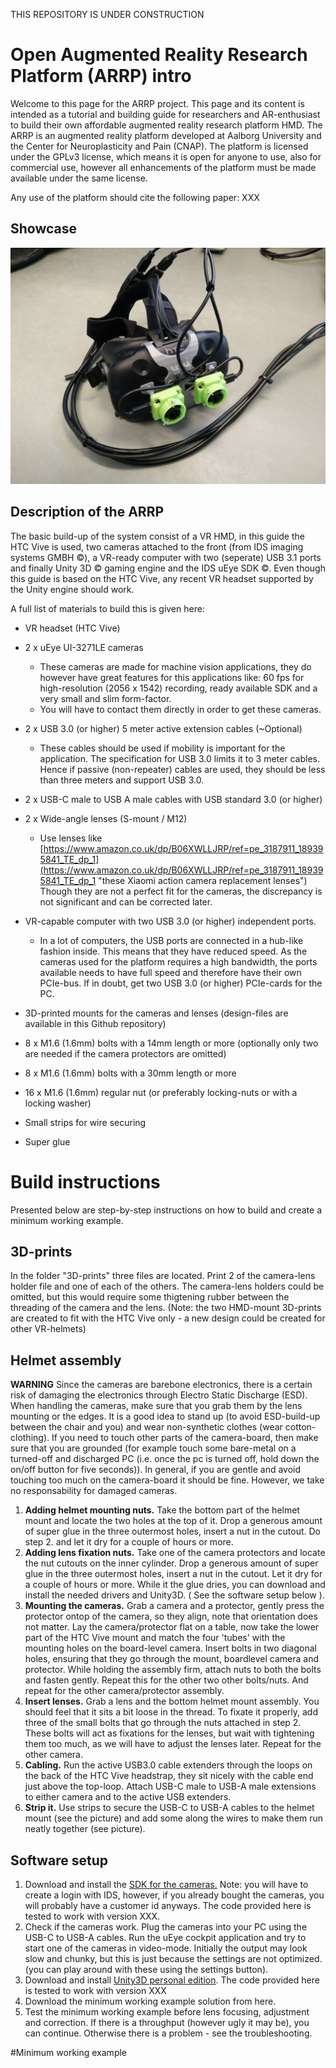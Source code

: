 THIS REPOSITORY IS UNDER CONSTRUCTION

# Open Augmented Reality Research Platform (ARRP) intro
Welcome to this page for the ARRP project.
This page and its content is intended as a tutorial and building guide for researchers and AR-enthusiast to build their own affordable augmented reality research platform HMD. The ARRP is an augmented reality platform developed at Aalborg University and the Center for Neuroplasticity and Pain (CNAP). The platform is licensed under the GPLv3 license, which means it is open for anyone to use, also for commercial use, however all enhancements of the platform must be made available under the same license.

Any use of the platform should cite the following paper: XXX

## Showcase
![alt text](figures/AARRPv1_device_image.jpg)


## Description of the ARRP
The basic build-up of the system consist of a VR HMD, in this guide the HTC Vive is used, two cameras attached to the front (from IDS imaging systems GMBH &copy;), a VR-ready computer with two (seperate) USB 3.1 ports and finally Unity 3D &copy; gaming engine and the IDS uEye SDK &copy;. Even though this guide is based on the HTC Vive, any recent VR headset supported by the Unity engine should work.


A full list of materials to build this is given here:

- VR headset (HTC Vive)
- 2 x uEye UI-3271LE cameras
	- These cameras are made for machine vision applications, they do however have great features for this applications like: 60 fps for high-resolution (2056 x 1542) recording, ready available SDK and a very small and slim form-factor.
	- You will have to contact them directly in order to get these cameras.

- 2 x USB 3.0 (or higher) 5 meter active extension cables (~Optional)
	- These cables should be used if mobility is important for the application. The specification for USB 3.0 limits it to 3 meter cables. Hence if passive (non-repeater) cables are used, they should be less than three meters and support USB 3.0. 

- 2 x USB-C male to USB A male cables with USB standard 3.0 (or higher)

- 2 x Wide-angle lenses (S-mount / M12)
	- Use lenses like [https://www.amazon.co.uk/dp/B06XWLLJRP/ref=pe_3187911_189395841_TE_dp_1](https://www.amazon.co.uk/dp/B06XWLLJRP/ref=pe_3187911_189395841_TE_dp_1 "these Xiaomi action camera replacement lenses")
	Though they are not a perfect fit for the cameras, the discrepancy is not significant and can be corrected later.

- VR-capable computer with two USB 3.0 (or higher) independent ports.
	- In a lot of computers, the USB ports are connected in a hub-like fashion inside. This means that they have reduced speed. As the cameras used for the platform requires a high bandwidth, the ports available needs to have full speed and therefore have their own PCIe-bus. If in doubt, get two USB 3.0 (or higher) PCIe-cards for the PC.

- 3D-printed mounts for the cameras and lenses (design-files are available in this Github repository)

- 8 x M1.6 (1.6mm) bolts with a 14mm length or more (optionally only two are needed if the camera protectors are omitted)

- 8 x M1.6 (1.6mm) bolts with a 30mm length or more

- 16 x M1.6 (1.6mm) regular nut (or preferably locking-nuts or with a locking washer) 

- Small strips for wire securing

- Super glue

# Build instructions

Presented below are step-by-step instructions on how to build and create a minimum working example.

## 3D-prints

In the folder "3D-prints" three files are located. Print 2 of the camera-lens holder file and one of each of the others. The camera-lens holders could be omitted, but this would require some thigtening rubber between the threading of the camera and the lens. (Note: the two HMD-mount 3D-prints are created to fit with the HTC Vive only - a new design could be created for other VR-helmets)

## Helmet assembly

**WARNING** Since the cameras are barebone electronics, there is a certain risk of damaging the electronics through Electro Static Discharge (ESD). When handling the cameras, make sure that you grab them by the lens mounting or the edges. It is a good idea to stand up (to avoid ESD-build-up between the chair and you) and wear non-synthetic clothes (wear cotton-clothing). If you need to touch other parts of the camera-board, then make sure that you are grounded (for example touch some bare-metal on a turned-off and discharged PC (i.e. once the pc is turned off, hold down the on/off button for five seconds)). In general, if you are gentle and avoid touching too much on the camera-board it should be fine. However, we take no responsability for damaged cameras. 

1. **Adding helmet mounting nuts.** Take the bottom part of the helmet mount and locate the two holes at the top of it. Drop a generous amount of super glue in the three outermost holes, insert a nut in the cutout. Do step 2. and let it dry for a couple of hours or more.
2. **Adding lens fixation nuts.** Take one of the camera protectors and locate the nut cutouts on the inner cylinder. Drop a generous amount of super glue in the three outermost holes, insert a nut in the cutout. Let it dry for a couple of hours or more. While it the glue dries, you can download and install the needed drivers and Unity3D. ( See the software setup below ).
3. **Mounting the cameras.** Grab a camera and a protector, gently press the protector ontop of the camera, so they align, note that orientation does not matter. Lay the camera/protector flat on a table, now take the lower part of the HTC Vive mount and match the four 'tubes' with the mounting holes on the board-level camera. Insert bolts in two diagonal holes, ensuring that they go through the mount, boardlevel camera and protector. While holding the assembly firm, attach nuts to both the bolts and fasten gently. Repeat this for the other two other bolts/nuts. And repeat for the other camera/protector assembly.
4. **Insert lenses.** Grab a lens and the bottom helmet mount assembly. You should feel that it sits a bit loose in the thread. To fixate it properly, add three of the small bolts that go through the nuts attached in step 2. These bolts will act as fixations for the lenses, but wait with tightening them too much, as we will have to adjust the lenses later. Repeat for the other camera.
5. **Cabling.** Run the active USB3.0 cable extenders through the loops on the back of the HTC Vive headstrap, they sit nicely with the cable end just above the top-loop. Attach USB-C male to USB-A male extensions to either camera and to the active USB extenders.
6. **Strip it.** Use strips to secure the USB-C to USB-A cables to the helmet mount (see the picture) and add some along the wires to make them run neatly together (see picture).  

## Software setup

1. Download and install the [SDK for the cameras.](https://en.ids-imaging.com/download-ueye-win64.html) Note: you will have to create a login with IDS, however, if you already bought the cameras, you will probably have a customer id anyways. The code provided here is tested to work with version XXX.
2. Check if the cameras work. Plug the cameras into your PC using the USB-C to USB-A cables. Run the uEye cockpit application and try to start one of the cameras in video-mode. Initially the output may look slow and chunky, but this is just because the settings are not optimized. (you can play around with these using the settings button).
3. Download and install [Unity3D personal edition](https://store.unity.com/download?ref=personal). The code provided here is tested to work with version XXX 
4. Download the minimum working example solution from here.
5. Test the minimum working example before lens focusing, adjustment and correction. If there is a throughput (however ugly it may be), you can continue. Otherwise there is a problem - see the troubleshooting.



#Minimum working example







